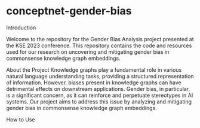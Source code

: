 # conceptnet-gender-bias

Introduction

Welcome to the repository for the Gender Bias Analysis project presented at the KSE 2023 conference. This repository contains the code and resources used for our research on uncovering and mitigating gender bias in commonsense knowledge graph embeddings.

About the Project
Knowledge graphs play a fundamental role in various natural language understanding tasks, providing a structured representation of information. However, biases present in knowledge graphs can have detrimental effects on downstream applications. Gender bias, in particular, is a significant concern, as it can reinforce and perpetuate stereotypes in AI systems. Our project aims to address this issue by analyzing and mitigating gender bias in commonsense knowledge graph embeddings.

How to Use
